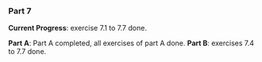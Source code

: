 ### Part 7

**Current Progress**: exercise 7.1 to 7.7 done.

**Part A**: Part A completed, all exercises of part A done.
**Part B**: exercises 7.4 to 7.7 done.
